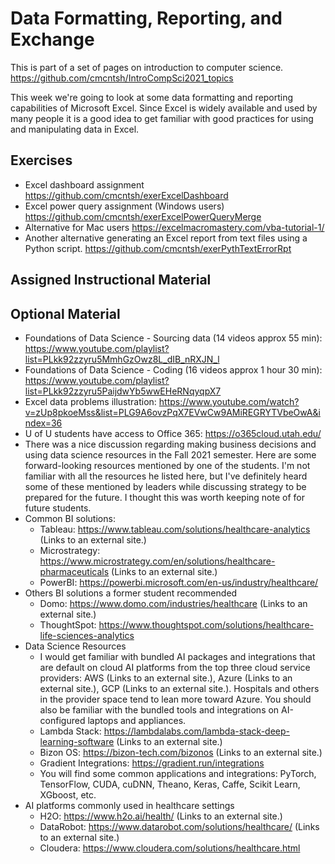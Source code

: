# Data Formatting, Reporting, and Exchange

This is part of a set of pages on introduction to computer science. https://github.com/cmcntsh/IntroCompSci2021_topics

This week we're going to look at some data formatting and reporting capabilities of Microsoft Excel. Since Excel is widely available and used by many people it is a good idea to get familiar with good practices for using and manipulating data in Excel.

## Exercises

* Excel dashboard assignment https://github.com/cmcntsh/exerExcelDashboard
* Excel power query assignment (Windows users) https://github.com/cmcntsh/exerExcelPowerQueryMerge 
* Alternative for Mac users https://excelmacromastery.com/vba-tutorial-1/
* Another alternative generating an Excel report from text files using a Python script. https://github.com/cmcntsh/exerPythTextErrorRpt

## Assigned Instructional Material

## Optional Material

* Foundations of Data Science - Sourcing data (14 videos approx 55 min): https://www.youtube.com/playlist?list=PLkk92zzyru5MmhGzOwz8L_dIB_nRXJN_l
* Foundations of Data Science - Coding (16 videos approx 1 hour 30 min): https://www.youtube.com/playlist?list=PLkk92zzyru5PaijdwYb5wwEHeRNqyqpX7
* Excel data problems illustration: https://www.youtube.com/watch?v=zUp8pkoeMss&list=PLG9A6ovzPqX7EVwCw9AMiREGRYTVbeOwA&index=36
* U of U students have access to Office 365: https://o365cloud.utah.edu/
* There was a nice discussion regarding making business decisions and using data science resources in the Fall 2021 semester. Here are some forward-looking resources mentioned by one of the students. I'm not familiar with all the resources he listed here, but I've definitely heard some of these mentioned by leaders while discussing strategy to be prepared for the future. I thought this was worth keeping note of for future students.
* Common BI solutions:
  * Tableau: https://www.tableau.com/solutions/healthcare-analytics (Links to an external site.)
  * Microstrategy: https://www.microstrategy.com/en/solutions/healthcare-pharmaceuticals (Links to an external site.)
  * PowerBI: https://powerbi.microsoft.com/en-us/industry/healthcare/
* Others BI solutions a former student recommended
  * Domo: https://www.domo.com/industries/healthcare (Links to an external site.)
  * ThoughtSpot: https://www.thoughtspot.com/solutions/healthcare-life-sciences-analytics
* Data Science Resources
  * I would get familiar with bundled AI packages and integrations that are default on cloud AI platforms from the top three cloud service providers: AWS (Links to an external site.), Azure (Links to an external site.), GCP (Links to an external site.). Hospitals and others in the provider space tend to lean more toward Azure. You should also be familiar with the bundled tools and integrations on AI-configured laptops and appliances.
  * Lambda Stack: https://lambdalabs.com/lambda-stack-deep-learning-software (Links to an external site.)
  * Bizon OS: https://bizon-tech.com/bizonos (Links to an external site.)
  * Gradient Integrations: https://gradient.run/integrations
  * You will find some common applications and integrations: PyTorch, TensorFlow, CUDA, cuDNN, Theano, Keras, Caffe, Scikit Learn, XGboost, etc.
* AI platforms commonly used in healthcare settings
  * H2O: https://www.h2o.ai/health/ (Links to an external site.)
  * DataRobot: https://www.datarobot.com/solutions/healthcare/ (Links to an external site.) 
  * Cloudera: https://www.cloudera.com/solutions/healthcare.html
